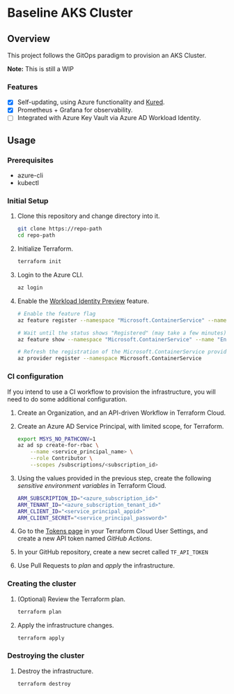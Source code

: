 # Baseline AKS Cluster

## Overview

This project follows the GitOps paradigm to provision an AKS Cluster.

**Note:** This is still a WIP

### Features

- [x] Self-updating, using Azure functionality and [Kured](https://kured.dev).
- [x] Prometheus + Grafana for observability.
- [ ] Integrated with Azure Key Vault via Azure AD Workload Identity.

## Usage

### Prerequisites

- azure-cli
- kubectl

### Initial Setup

1. Clone this repository and change directory into it.

   ```sh
   git clone https://repo-path
   cd repo-path
   ```

1. Initialize Terraform.

   ```sh
   terraform init
   ```

1. Login to the Azure CLI.

   ```sh
   az login
   ```

1. Enable the [Workload Identity Preview](https://learn.microsoft.com/en-us/azure/aks/workload-identity-deploy-cluster#register-the-enableworkloadidentitypreview-feature-flag)
   feature.

   ```sh
   # Enable the feature flag
   az feature register --namespace "Microsoft.ContainerService" --name "EnableWorkloadIdentityPreview"

   # Wait until the status shows "Registered" (may take a few minutes)
   az feature show --namespace "Microsoft.ContainerService" --name "EnableWorkloadIdentityPreview"

   # Refresh the registration of the Microsoft.ContainerService provider
   az provider register --namespace Microsoft.ContainerService
   ```

### CI configuration

If you intend to use a CI workflow to provision the infrastructure, you will
 need to do some additional configuration.

1. Create an Organization, and an API-driven Workflow in Terraform Cloud.

1. Create an Azure AD Service Principal, with limited scope, for Terraform.

   ```sh
   export MSYS_NO_PATHCONV=1
   az ad sp create-for-rbac \
       --name <service_principal_name> \
       --role Contributor \
       --scopes /subscriptions/<subscription_id>
   ```

1. Using the values provided in the previous step, create the following
   *sensitive environment variables* in Terraform Cloud.

   ```sh
   ARM_SUBSCRIPTION_ID="<azure_subscription_id>"
   ARM_TENANT_ID="<azure_subscription_tenant_id>"
   ARM_CLIENT_ID="<service_principal_appid>"
   ARM_CLIENT_SECRET="<service_principal_password>"
   ```

1. Go to the [Tokens page](https://app.terraform.io/app/settings/tokens) in
   your Terraform Cloud User Settings, and create a new API token named
   *GitHub Actions*.

1. In your GitHub repository, create a new secret called `TF_API_TOKEN`

1. Use Pull Requests to *plan* and *apply* the infrastructure.

### Creating the cluster

1. (Optional) Review the Terraform plan.

   ```sh
   terraform plan
   ```

1. Apply the infrastructure changes.

   ```sh
   terraform apply
   ```

### Destroying the cluster

1. Destroy the infrastructure.

   ```sh
   terraform destroy
   ```
